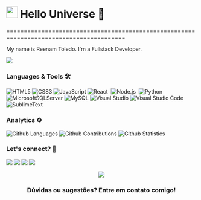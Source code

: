 
<h1><img src="https://images-wixmp-ed30a86b8c4ca887773594c2.wixmp.com/f/039fb60e-7284-4b55-9cd9-b994cf8b712a/dd9nvgt-10b1bc61-c854-446a-bac5-c746e007fd99.gif?token=eyJ0eXAiOiJKV1QiLCJhbGciOiJIUzI1NiJ9.eyJzdWIiOiJ1cm46YXBwOjdlMGQxODg5ODIyNjQzNzNhNWYwZDQxNWVhMGQyNmUwIiwiaXNzIjoidXJuOmFwcDo3ZTBkMTg4OTgyMjY0MzczYTVmMGQ0MTVlYTBkMjZlMCIsIm9iaiI6W1t7InBhdGgiOiJcL2ZcLzAzOWZiNjBlLTcyODQtNGI1NS05Y2Q5LWI5OTRjZjhiNzEyYVwvZGQ5bnZndC0xMGIxYmM2MS1jODU0LTQ0NmEtYmFjNS1jNzQ2ZTAwN2ZkOTkuZ2lmIn1dXSwiYXVkIjpbInVybjpzZXJ2aWNlOmZpbGUuZG93bmxvYWQiXX0.P9fpSaA5hwItudw9BHfTn-uGtMf50fpELFbF_GuS5rE" width="30"/> Hello Universe 🌟 </h1>
========================================================================================

My name is Reenam Toledo. I'm a Fullstack Developer.

![](http://estruyf-github.azurewebsites.net/api/VisitorHit?user=thaispll&repo=thaispll&countColorcountColor)

### Languages & Tools 🛠
![HTML5](https://img.shields.io/badge/html5-%23E34F26.svg?style=for-the-badge&logo=html5&logoColor=white)
![CSS3](https://img.shields.io/badge/css3-%231572B6.svg?style=for-the-badge&logo=css3&logoColor=white)
![JavaScript](https://img.shields.io/badge/javascript-%23323330.svg?style=for-the-badge&logo=javascript&logoColor=%23F7DF1E)
![React](https://img.shields.io/badge/-React-05122A?style=flat&color=orange)&nbsp;
![Node.js](https://img.shields.io/badge/-Node.js-05122A?style=flat&color=orange)&nbsp;
![Python](https://img.shields.io/badge/python-3670A0?style=for-the-badge&logo=python&logoColor=ffdd54)
![MicrosoftSQLServer](https://img.shields.io/badge/Microsoft%20SQL%20Server-CC2927?style=for-the-badge&logo=microsoft%20sql%20server&logoColor=white)
![MySQL](https://img.shields.io/badge/mysql-4479A1.svg?style=for-the-badge&logo=mysql&logoColor=white)
![Visual Studio](https://img.shields.io/badge/Visual%20Studio-5C2D91.svg?style=for-the-badge&logo=visual-studio&logoColor=white)
![Visual Studio Code](https://img.shields.io/badge/Visual%20Studio%20Code-0078d7.svg?style=for-the-badge&logo=visual-studio-code&logoColor=white)
![SublimeText](https://img.shields.io/badge/-SublimeText-05122A?style=flat&color=gray)&nbsp;  



### Analytics ⚙️

![Github Languages](https://github-readme-stats.vercel.app/api/top-langs/?username=thaispll&layout=compact&count_private=true)
![Github Contributions](https://github-readme-streak-stats.herokuapp.com/?user=thaispll&hide_border=true)
![Github Statistics](https://github-readme-stats.vercel.app/api/?username=thaispll&count_private=true&show_icons=true)


### Let's connect? 🤝 
 
<a href="https://www.youtube.com/@reetoledooficial"><img src="https://img.shields.io/badge/YouTube-FF0000?style=for-the-badge&logo=youtube&logoColor=white"/></a>
<a href="https://www.linkedin.com/in/reenam-toledo-fonseca-ba8523329?utm_source=share&utm_campaign=share_via&utm_content=profile&utm_medium=android_app"><img src="https://img.shields.io/badge/LinkedIn-0077B5?style=for-the-badge&logo=linkedin&logoColor=white"/></a>
<a href="https://www.instagram.com/reetoledooficial/"><img src="https://img.shields.io/badge/Instagram-E4405F?style=for-the-badge&logo=instagram&logoColor=white"/></a>
<a href=""><img src="https://img.shields.io/badge/Gmail-D14836?style=for-the-badge&logo=gmail&logoColor=white"/></a>

<p align="center"><img src="[https://emojis.slackmojis.com/emojis/images/1450319445/46/question.gif?1450319445](https://media3.giphy.com/media/v1.Y2lkPTc5MGI3NjExMms0MTVsZXNnb2ZkbDBpeHAxZmdvaHQ0ZDZtaXJvNXpqeXl6b2VsbyZlcD12MV9pbnRlcm5hbF9naWZfYnlfaWQmY3Q9cw/QpqNkKqzmMUpUcedBn/giphy.gif)"/></p>  <h3 align="center">Dúvidas ou sugestões? Entre em contato comigo! </h3></p>
